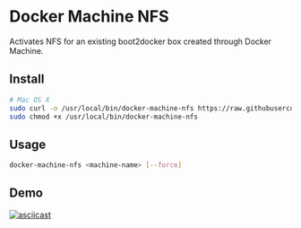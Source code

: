 # Docker Machine NFS

Activates NFS for an existing boot2docker box created through Docker Machine. 

## Install

```sh
# Mac OS X
sudo curl -o /usr/local/bin/docker-machine-nfs https://raw.githubusercontent.com/adlogix/docker-machine-nfs/master/docker-machine-nfs.sh && \
sudo chmod +x /usr/local/bin/docker-machine-nfs 
```

## Usage

```sh
docker-machine-nfs <machine-name> [--force]
```

## Demo

[![asciicast](https://asciinema.org/a/20224.png)](https://asciinema.org/a/20224)
